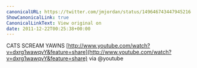 ```yaml
---
canonicalURL: https://twitter.com/jmjordan/status/149646743447945216
ShowCanonicalLink: true
CanonicalLinkText: View original on
date: 2011-12-22T00:25:38+00:00
---
```

CATS SCREAM YAWNS [http://www.youtube.com/watch?v=dxrg1wawqvY&feature=share](http://www.youtube.com/watch?v=dxrg1wawqvY&feature=share) via @youtube